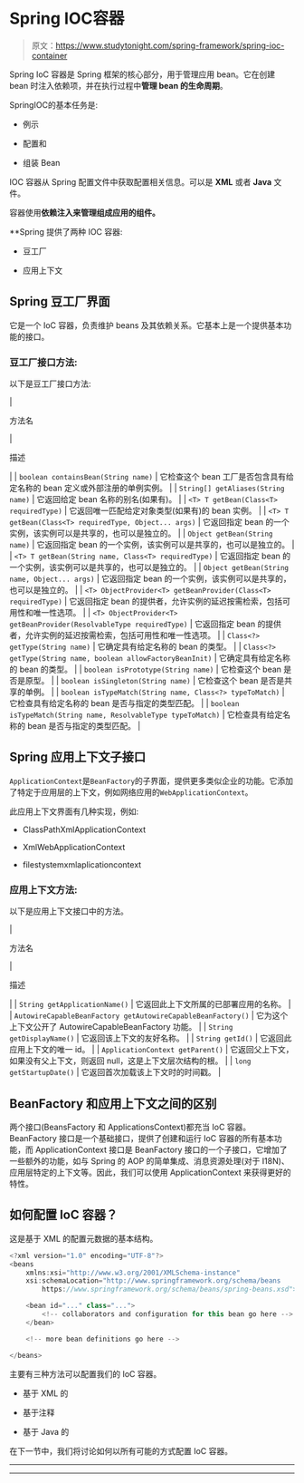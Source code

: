 # Spring IOC容器

> 原文：<https://www.studytonight.com/spring-framework/spring-ioc-container>

Spring IoC 容器是 Spring 框架的核心部分，用于管理应用 bean。它在创建 bean 时注入依赖项，并在执行过程中**管理 bean 的生命周期**。

SpringIOC的基本任务是:

*   例示

*   配置和

*   组装 Bean

IOC 容器从 Spring 配置文件中获取配置相关信息。可以是 **XML** 或者 **Java** 文件。

容器使用[](https://www.studytonight.com/spring-framework/spring-constructorbased-dependency-injection)**依赖注入来管理组成应用的组件。**

 **Spring 提供了两种 IOC 容器:

*   豆工厂

*   应用上下文

## Spring 豆工厂界面

它是一个 IoC 容器，负责维护 beans 及其依赖关系。它基本上是一个提供基本功能的接口。

### 豆工厂接口方法:

以下是豆工厂接口方法:

| 

方法名

 | 

描述

 |
| `boolean containsBean(String name)` | 它检查这个 bean 工厂是否包含具有给定名称的 bean 定义或外部注册的单例实例。 |
| `String[] getAliases(String name)` | 它返回给定 bean 名称的别名(如果有)。 |
| `<T> T getBean(Class<T> requiredType)` | 它返回唯一匹配给定对象类型(如果有)的 bean 实例。 |
| `<T> T getBean(Class<T> requiredType, Object... args)` | 它返回指定 bean 的一个实例，该实例可以是共享的，也可以是独立的。 |
| `Object getBean(String name)` | 它返回指定 bean 的一个实例，该实例可以是共享的，也可以是独立的。 |
| `<T> T getBean(String name, Class<T> requiredType)` | 它返回指定 bean 的一个实例，该实例可以是共享的，也可以是独立的。 |
| `Object getBean(String name, Object... args)` | 它返回指定 bean 的一个实例，该实例可以是共享的，也可以是独立的。 |
| `<T> ObjectProvider<T> getBeanProvider(Class<T> requiredType)` | 它返回指定 bean 的提供者，允许实例的延迟按需检索，包括可用性和唯一性选项。 |
| `<T> ObjectProvider<T> getBeanProvider(ResolvableType requiredType)` | 它返回指定 bean 的提供者，允许实例的延迟按需检索，包括可用性和唯一性选项。 |
| `Class<?> getType(String name)` | 它确定具有给定名称的 bean 的类型。 |
| `Class<?> getType(String name, boolean allowFactoryBeanInit)` | 它确定具有给定名称的 bean 的类型。 |
| `boolean isPrototype(String name)` | 它检查这个 bean 是否是原型。 |
| `boolean isSingleton(String name)` | 它检查这个 bean 是否是共享的单例。 |
| `boolean isTypeMatch(String name, Class<?> typeToMatch)` | 它检查具有给定名称的 bean 是否与指定的类型匹配。 |
| `boolean isTypeMatch(String name, ResolvableType typeToMatch)` | 它检查具有给定名称的 bean 是否与指定的类型匹配。 |

## Spring 应用上下文子接口

`ApplicationContext`是`BeanFactory`的子界面，提供更多类似企业的功能。它添加了特定于应用层的上下文，例如网络应用的`WebApplicationContext`。

此应用上下文界面有几种实现，例如:

*   ClassPathXmlApplicationContext

*   XmlWebApplicationContext

*   filestystemxmlaplicationcontext

### 应用上下文方法:

以下是应用上下文接口中的方法。

| 

方法名

 | 

描述

 |
| `String getApplicationName()` | 它返回此上下文所属的已部署应用的名称。 |
| `AutowireCapableBeanFactory getAutowireCapableBeanFactory()` | 它为这个上下文公开了 AutowireCapableBeanFactory 功能。 |
| `String getDisplayName()` | 它返回该上下文的友好名称。 |
| `String getId()` | 它返回此应用上下文的唯一 id。 |
| `ApplicationContext getParent()` | 它返回父上下文，如果没有父上下文，则返回 null，这是上下文层次结构的根。 |
| `long getStartupDate()` | 它返回首次加载该上下文时的时间戳。 |

## BeanFactory 和应用上下文之间的区别

两个接口(BeansFactory 和 ApplicationsContext)都充当 IoC 容器。BeanFactory 接口是一个基础接口，提供了创建和运行 IoC 容器的所有基本功能，而 ApplicationContext 接口是 BeanFactory 接口的一个子接口，它增加了一些额外的功能，如与 Spring 的 AOP 的简单集成、消息资源处理(对于 I18N)、应用层特定的上下文等。因此，我们可以使用 ApplicationContext 来获得更好的特性。

## 如何配置 IoC 容器？

这是基于 XML 的配置元数据的基本结构。

```java
<?xml version="1.0" encoding="UTF-8"?>
<beans 
    xmlns:xsi="http://www.w3.org/2001/XMLSchema-instance"
    xsi:schemaLocation="http://www.springframework.org/schema/beans
        https://www.springframework.org/schema/beans/spring-beans.xsd">

    <bean id="..." class="...">  
        <!-- collaborators and configuration for this bean go here -->
    </bean>

    <!-- more bean definitions go here -->

</beans>
```

主要有三种方法可以配置我们的 IoC 容器。

*   基于 XML 的

*   基于注释

*   基于 Java 的

在下一节中，我们将讨论如何以所有可能的方式配置 IoC 容器。

* * *

* * ***